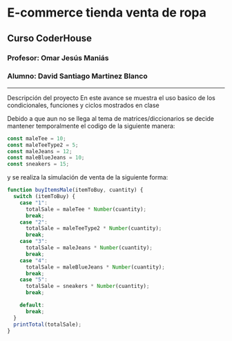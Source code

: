 # E-commerce tienda venta de ropa

## Curso CoderHouse

### Profesor: Omar Jesús Maniás

### Alumno: David Santiago Martinez Blanco

---

Descripción del proyecto
En este avance se muestra el uso basico de los condicionales, funciones y ciclos mostrados en clase

Debido a que aun no se llega al tema de matrices/diccionarios se decide mantener temporalmente el codigo de la siguiente manera:

```javascript
const maleTee = 10;
const maleTeeType2 = 5;
const maleJeans = 12;
const maleBlueJeans = 10;
const sneakers = 15;
```

y se realiza la simulación de venta de la siguiente forma:

```javascript
function buyItemsMale(itemToBuy, cuantity) {
  switch (itemToBuy) {
    case "1":
      totalSale = maleTee * Number(cuantity);
      break;
    case "2":
      totalSale = maleTeeType2 * Number(cuantity);
      break;
    case "3":
      totalSale = maleJeans * Number(cuantity);
      break;
    case "4":
      totalSale = maleBlueJeans * Number(cuantity);
      break;
    case "5":
      totalSale = sneakers * Number(cuantity);
      break;

    default:
      break;
  }
  printTotal(totalSale);
}
```

